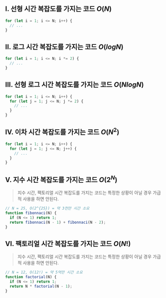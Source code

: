 ## I. 선형 시간 복잡도를 가지는 코드 $O(N)$

```javascript
for (let i = 1; i <= N; i++) {
  // ...
}
```

## II. 로그 시간 복잡도를 가지는 코드 $O(log N)$

```javascript
for (let i = 1; i <= N; i *= 2) {
  // ...
}
```

## III. 선형 로그 시간 복잡도를 가지는 코드 $O(N log N)$

```javascript
for (let i = 1; i <= N; i++) {
  for (let j = 1; j <= N; j *= 2) {
    // ...
  }
}
```

## IV. 이차 시간 복잡도를 가지는 코드 $O(N^{2})$

```javascript
for (let i = 1; i <= N; i++) {
  for (let j = 1; j <= N; j++) {
    // ...
  }
}
```

## V. 지수 시간 복잡도를 가지는 코드 $O(2^{N})$

> 지수 시간, 팩토리얼 시간 복잡도를 가지는 코드는 특정한 상황이 아닐 경우 가급적 사용을 하면 안된다.

```javascript
// N = 25, O(2^{25}) = 약 3천만 시간 소요
function fibonnaci(N) {
  if (N <= 1) return 1;
  return fibonnaci(N - 1) + fibonnaci(N - 2);
}
```

## VI. 팩토리얼 시간 복잡도를 가지는 코드 $O(N!)$

> 지수 시간, 팩토리얼 시간 복잡도를 가지는 코드는 특정한 상황이 아닐 경우 가급적 사용을 하면 안된다.

```javascript
// N = 12, O(12!) = 약 5억만 시간 소요
function factorial(N) {
  if (N <= 1) return 1;
  return N * factorial(N - 1);
}
```
